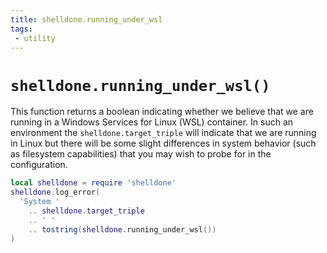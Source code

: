 ```yaml
---
title: shelldone.running_under_wsl
tags:
 - utility
---
```

# `shelldone.running_under_wsl()`

This function returns a boolean indicating whether we believe that we are
running in a Windows Services for Linux (WSL) container.  In such an
environment the `shelldone.target_triple` will indicate that we are running in
Linux but there will be some slight differences in system behavior (such as
filesystem capabilities) that you may wish to probe for in the configuration.

```lua
local shelldone = require 'shelldone'
shelldone.log_error(
  'System '
    .. shelldone.target_triple
    .. ' '
    .. tostring(shelldone.running_under_wsl())
)
```


